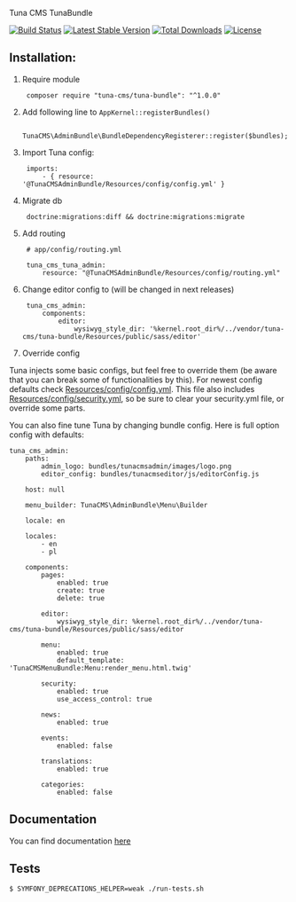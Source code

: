 Tuna CMS TunaBundle

[![Build Status](https://travis-ci.org/Tuna-CMS/tuna-bundle.svg?branch=master)](https://travis-ci.org/Tuna-CMS/tuna-bundle)
[![Latest Stable Version](https://poser.pugx.org/tuna-cms/tuna-bundle/v/stable)](https://packagist.org/packages/tuna-cms/tuna-bundle)
[![Total Downloads](https://poser.pugx.org/tuna-cms/tuna-bundle/downloads)](https://packagist.org/packages/tuna-cms/tuna-bundle)
[![License](https://poser.pugx.org/tuna-cms/tuna-bundle/license)](https://packagist.org/packages/tuna-cms/tuna-bundle)

## Installation:
1. Require module

        composer require "tuna-cms/tuna-bundle": "^1.0.0"

2. Add following line to `AppKernel::registerBundles()`

        TunaCMS\AdminBundle\BundleDependencyRegisterer::register($bundles);

3. Import Tuna config:

        imports:
            - { resource: '@TunaCMSAdminBundle/Resources/config/config.yml' }

4. Migrate db

        doctrine:migrations:diff && doctrine:migrations:migrate

5. Add routing

        # app/config/routing.yml

        tuna_cms_tuna_admin:
            resource: "@TunaCMSAdminBundle/Resources/config/routing.yml"

6. Change editor config to (will be changed in next releases)

        tuna_cms_admin:
            components:
                editor:
                    wysiwyg_style_dir: '%kernel.root_dir%/../vendor/tuna-cms/tuna-bundle/Resources/public/sass/editor'

7. Override config

Tuna injects some basic configs, but feel free to override them (be aware that you can break some of functionalities by this).
For newest config defaults check [Resources/config/config.yml](Resources/config/config.yml). This file also includes
[Resources/config/security.yml](Resources/config/security.yml), so be sure to clear your security.yml file, or override some parts.

You can also fine tune Tuna by changing bundle config.
Here is full option config with defaults:

    tuna_cms_admin:
        paths:
            admin_logo: bundles/tunacmsadmin/images/logo.png
            editor_config: bundles/tunacmseditor/js/editorConfig.js
        
        host: null
        
        menu_builder: TunaCMS\AdminBundle\Menu\Builder
        
        locale: en
        
        locales:
            - en
            - pl
        
        components:
            pages:
                enabled: true
                create: true
                delete: true
            
            editor:
                wysiwyg_style_dir: %kernel.root_dir%/../vendor/tuna-cms/tuna-bundle/Resources/public/sass/editor
            
            menu:
                enabled: true
                default_template: 'TunaCMSMenuBundle:Menu:render_menu.html.twig'
            
            security:
                enabled: true
                use_access_control: true
            
            news:
                enabled: true
            
            events:
                enabled: false
            
            translations:
                enabled: true
            
            categories:
                enabled: false



## Documentation

You can find documentation [here](docs/index.md)

## Tests

```bash
$ SYMFONY_DEPRECATIONS_HELPER=weak ./run-tests.sh
```

